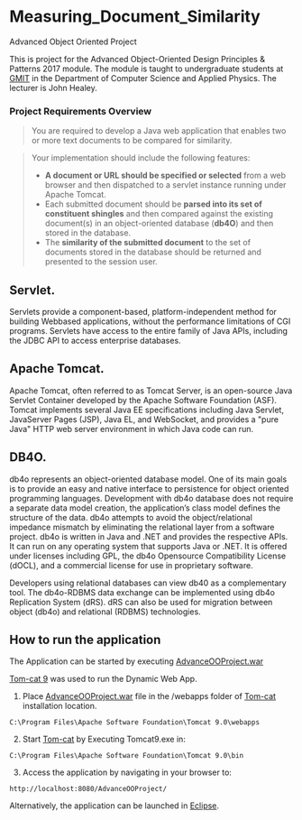 # Measuring_Document_Similarity
Advanced Object Oriented Project

This is project for the Advanced Object-Oriented Design Principles & Patterns 2017 module.
The module is taught to undergraduate students at [GMIT](http://www.gmit.ie) in the Department of Computer Science and Applied Physics.
The lecturer is John Healey.

### Project Requirements Overview

> You are required to develop a Java web application that enables two or more text documents to be compared for similarity.

> Your implementation should include the following features:   
> * **A document or URL should be specified or selected** from a web browser and then dispatched to a servlet instance running under Apache Tomcat.  
> * Each submitted document should be **parsed into its set of constituent shingles** and then compared against the existing document(s) in an object-oriented database (**db4O**) and then stored in the database.  
> * The **similarity of the submitted document** to the set of documents stored in the database should be returned and presented to the session user.

## Servlet.
Servlets provide a component-based, platform-independent method for building Webbased applications, without the performance limitations of CGI programs. Servlets have access to the entire family of Java APIs, including the JDBC API to access enterprise databases.

## Apache Tomcat.
Apache Tomcat, often referred to as Tomcat Server, is an open-source Java Servlet Container developed by the Apache Software Foundation (ASF). Tomcat implements several Java EE specifications including Java Servlet, JavaServer Pages (JSP), Java EL, and WebSocket, and provides a "pure Java" HTTP web server environment in which Java code can run.

## DB4O.
db4o represents an object-oriented database model. One of its main goals is to provide an easy and native interface to persistence for object oriented programming languages. Development with db4o database does not require a separate data model creation, the application’s class model defines the structure of the data. db4o attempts to avoid the object/relational impedance mismatch by eliminating the relational layer from a software project. db4o is written in Java and .NET and provides the respective APIs. It can run on any operating system that supports Java or .NET. It is offered under licenses including GPL, the db4o Opensource Compatibility License (dOCL), and a commercial license for use in proprietary software.

Developers using relational databases can view db40 as a complementary tool. The db4o-RDBMS data exchange can be implemented using db4o Replication System (dRS). dRS can also be used for migration between object (db4o) and relational (RDBMS) technologies.

## How to run the application

The Application can be started by executing [AdvanceOOProject.war](https://github.com/andryuha77/-Measuring_Document_Similarity/blob/master/AdvanceOOProject.war)

[Tom-cat 9](https://tomcat.apache.org/download-90.cgi) was used to run the Dynamic Web App. 

1. Place [AdvanceOOProject.war](https://github.com/andryuha77/-Measuring_Document_Similarity/blob/master/AdvanceOOProject.war) file in the /webapps folder of [Tom-cat](https://tomcat.apache.org/download-90.cgi) installation location.
```
C:\Program Files\Apache Software Foundation\Tomcat 9.0\webapps
```
2. Start [Tom-cat](https://tomcat.apache.org/download-90.cgi) by Executing Tomcat9.exe in:
```
C:\Program Files\Apache Software Foundation\Tomcat 9.0\bin
```
3. Access the application by navigating in your browser to:
```
http://localhost:8080/AdvanceOOProject/
```
Alternatively, the application can be launched  in [Eclipse](https://www.eclipse.org/).
